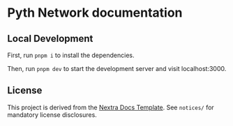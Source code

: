 # Pyth Network documentation



## Local Development

First, run `pnpm i` to install the dependencies.

Then, run `pnpm dev` to start the development server and visit localhost:3000.


## License

This project is derived from the [Nextra Docs Template](https://github.com/shuding/nextra-docs-template).
See `notices/` for mandatory license disclosures.